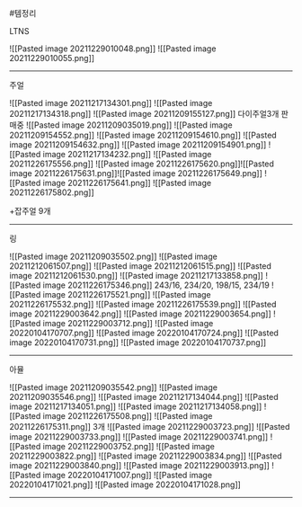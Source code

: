 #템정리 

LTNS

![[Pasted image 20211229010048.png]]
![[Pasted image 20211229010055.png]]

---

주얼

![[Pasted image 20211217134301.png]]
![[Pasted image 20211217134318.png]]
![[Pasted image 20211209155127.png]] 다이주얼3개 판매중
![[Pasted image 20211209035019.png]]
![[Pasted image 20211209154552.png]]
![[Pasted image 20211209154610.png]]
![[Pasted image 20211209154632.png]]
![[Pasted image 20211209154901.png]]
![[Pasted image 20211217134232.png]]
![[Pasted image 20211226175556.png]]
![[Pasted image 20211226175620.png]]![[Pasted image 20211226175631.png]]![[Pasted image 20211226175649.png]]
![[Pasted image 20211226175641.png]]
![[Pasted image 20211226175802.png]]

+잡주얼 9개

---

링


![[Pasted image 20211209035502.png]]
![[Pasted image 20211212061507.png]]
![[Pasted image 20211212061515.png]]
![[Pasted image 20211212061530.png]]
![[Pasted image 20211217133858.png]]
![[Pasted image 20211226175346.png]] 243/16, 234/20, 198/15, 234/19
![[Pasted image 20211226175521.png]]
![[Pasted image 20211226175532.png]]
![[Pasted image 20211226175539.png]]
![[Pasted image 20211229003642.png]]
![[Pasted image 20211229003654.png]]
![[Pasted image 20211229003712.png]]
![[Pasted image 20220104170707.png]]
![[Pasted image 20220104170724.png]]
![[Pasted image 20220104170731.png]]
![[Pasted image 20220104170737.png]]

---

아뮬

![[Pasted image 20211209035542.png]]
![[Pasted image 20211209035546.png]]
![[Pasted image 20211217134044.png]]
![[Pasted image 20211217134051.png]]
![[Pasted image 20211217134058.png]]
![[Pasted image 20211226175508.png]]
![[Pasted image 20211226175311.png]] 3개
![[Pasted image 20211229003723.png]]
![[Pasted image 20211229003733.png]]
![[Pasted image 20211229003741.png]]
![[Pasted image 20211229003752.png]]
![[Pasted image 20211229003822.png]]
![[Pasted image 20211229003834.png]]
![[Pasted image 20211229003840.png]]
![[Pasted image 20211229003913.png]]
![[Pasted image 20220104171007.png]]
![[Pasted image 20220104171021.png]]
![[Pasted image 20220104171028.png]]

----

